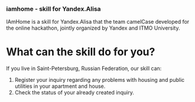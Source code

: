 ### iamhome - skill for Yandex.Alisa
IAmHome is a skill for Yandex.Alisa that the team camelCase developed for the online hackathon, jointly organized by Yandex and ITMO University.

# What can the skill do for you?
If you live in Saint-Petersburg, Russian Federation, our skill can:
1. Register your inquiry regarding any problems with housing and public utilities in your apartment and house.
2. Check the status of your already created inquiry.

